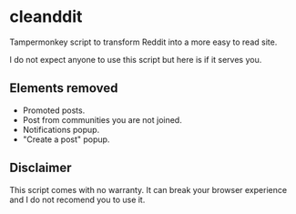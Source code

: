 # cleanddit
Tampermonkey script to transform Reddit into a more easy to read site.

I do not expect anyone to use this script but here is if it serves you.

## Elements removed

- Promoted posts.
- Post from communities you are not joined.
- Notifications popup.
- "Create a post" popup.

## Disclaimer

This script comes with no warranty. It can break your browser experience and I do not recomend you to use it.
